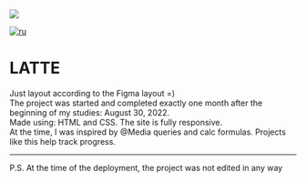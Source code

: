 <img src='https://i.ibb.co/2S4hrTk/Latte-Project.jpg' />

[![ru](https://img.shields.io/badge/lang-RU-lightgrey)](https://github.com/ARLebedevIt/LATTE/blob/main/README.md)

# LATTE

Just layout according to the Figma layout =)  
The project was started and completed exactly one month after the beginning of my studies: August 30, 2022.   
Made using: HTML and CSS. The site is fully responsive.  
At the time, I was inspired by @Media queries and calc formulas. Projects like this help track progress.
____________________________
P.S. At the time of the deployment, the project was not edited in any way
